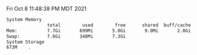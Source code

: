 Fri Oct  8 11:48:38 PM MDT 2021
```bash
System Memory
               total        used        free      shared  buff/cache   available
Mem:           7.7Gi       699Mi       5.0Gi       9.0Mi       2.0Gi       6.7Gi
Swap:          7.6Gi       348Mi       7.3Gi
System Storage
673M	.
```
```bash
